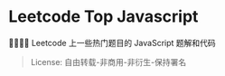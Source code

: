 # Leetcode Top Javascript

👨‍💻‍👨‍💻‍ Leetcode 上一些热门题目的 JavaScript 题解和代码

> License: 自由转载-非商用-非衍生-保持署名
